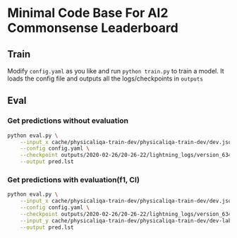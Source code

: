 # Minimal Code Base For AI2 Commonsense Leaderboard

## Train

Modify `config.yaml` as you like and run `python train.py` to train a model. It loads the config file and outputs all the logs/checkpoints in `outputs`

## Eval

### Get predictions without evaluation
```bash
python eval.py \
    --input_x cache/physicaliqa-train-dev/physicaliqa-train-dev/dev.jsonl \
    --config config.yaml \
    --checkpoint outputs/2020-02-26/20-26-22/lightning_logs/version_6341419/checkpoints/_ckpt_epoch_3_v0.ckpt \
    --output pred.lst
```

### Get predictions with evaluation(f1, CI)

```bash
python eval.py \
    --input_x cache/physicaliqa-train-dev/physicaliqa-train-dev/dev.jsonl \
    --config config.yaml \
    --checkpoint outputs/2020-02-26/20-26-22/lightning_logs/version_6341419/checkpoints/_ckpt_epoch_3_v0.ckpt \
    --input_y cache/physicaliqa-train-dev/physicaliqa-train-dev/dev-labels.lst \
    --output pred.lst
```
